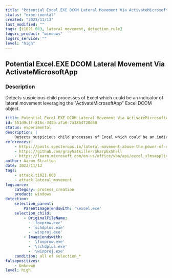 ```yaml
---
title: "Potential Excel.EXE DCOM Lateral Movement Via ActivateMicrosoftApp"
status: "experimental"
created: "2023/11/13"
last_modified: ""
tags: [t1021_003, lateral_movement, detection_rule]
logsrc_product: "windows"
logsrc_service: ""
level: "high"
---
```


## Potential Excel.EXE DCOM Lateral Movement Via ActivateMicrosoftApp

### Description

Detects suspicious child processes of Excel which could be an indicator of lateral movement leveraging the "ActivateMicrosoftApp" Excel DCOM object.


```yml
title: Potential Excel.EXE DCOM Lateral Movement Via ActivateMicrosoftApp
id: 551d9c1f-816c-445b-a7a6-7a3864720d60
status: experimental
description: |
    Detects suspicious child processes of Excel which could be an indicator of lateral movement leveraging the "ActivateMicrosoftApp" Excel DCOM object.
references:
    - https://posts.specterops.io/lateral-movement-abuse-the-power-of-dcom-excel-application-3c016d0d9922
    - https://github.com/grayhatkiller/SharpExShell
    - https://learn.microsoft.com/en-us/office/vba/api/excel.xlmsapplication
author: Aaron Stratton
date: 2023/11/13
tags:
    - attack.t1021.003
    - attack.lateral_movement
logsource:
    category: process_creation
    product: windows
detection:
    selection_parent:
        ParentImage|endswith: '\excel.exe'
    selection_child:
        - OriginalFileName:
          - 'foxprow.exe'
          - 'schdplus.exe'
          - 'winproj.exe'
        - Image|endswith:
          - '\foxprow.exe'
          - '\schdplus.exe'
          - '\winproj.exe'
    condition: all of selection_*
falsepositives:
    - Unknown
level: high

```
